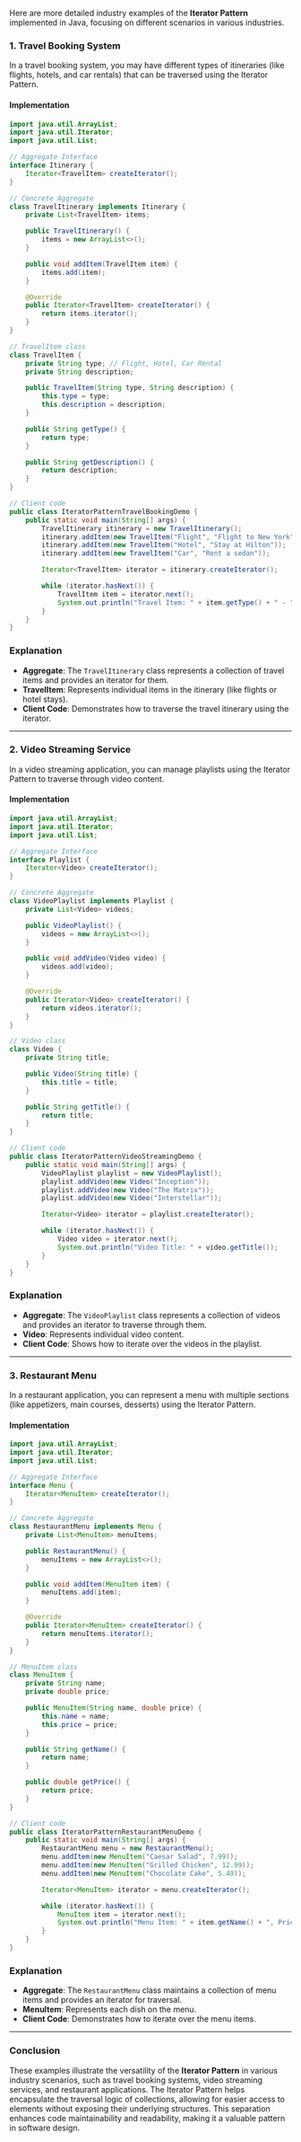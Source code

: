 Here are more detailed industry examples of the **Iterator Pattern** implemented in Java, focusing on different scenarios in various industries.

### 1. **Travel Booking System**
In a travel booking system, you may have different types of itineraries (like flights, hotels, and car rentals) that can be traversed using the Iterator Pattern.

#### Implementation

```java
import java.util.ArrayList;
import java.util.Iterator;
import java.util.List;

// Aggregate Interface
interface Itinerary {
    Iterator<TravelItem> createIterator();
}

// Concrete Aggregate
class TravelItinerary implements Itinerary {
    private List<TravelItem> items;

    public TravelItinerary() {
        items = new ArrayList<>();
    }

    public void addItem(TravelItem item) {
        items.add(item);
    }

    @Override
    public Iterator<TravelItem> createIterator() {
        return items.iterator();
    }
}

// TravelItem class
class TravelItem {
    private String type; // Flight, Hotel, Car Rental
    private String description;

    public TravelItem(String type, String description) {
        this.type = type;
        this.description = description;
    }

    public String getType() {
        return type;
    }

    public String getDescription() {
        return description;
    }
}

// Client code
public class IteratorPatternTravelBookingDemo {
    public static void main(String[] args) {
        TravelItinerary itinerary = new TravelItinerary();
        itinerary.addItem(new TravelItem("Flight", "Flight to New York"));
        itinerary.addItem(new TravelItem("Hotel", "Stay at Hilton"));
        itinerary.addItem(new TravelItem("Car", "Rent a sedan"));

        Iterator<TravelItem> iterator = itinerary.createIterator();

        while (iterator.hasNext()) {
            TravelItem item = iterator.next();
            System.out.println("Travel Item: " + item.getType() + " - " + item.getDescription());
        }
    }
}
```

### Explanation
- **Aggregate**: The `TravelItinerary` class represents a collection of travel items and provides an iterator for them.
- **TravelItem**: Represents individual items in the itinerary (like flights or hotel stays).
- **Client Code**: Demonstrates how to traverse the travel itinerary using the iterator.

---

### 2. **Video Streaming Service**
In a video streaming application, you can manage playlists using the Iterator Pattern to traverse through video content.

#### Implementation

```java
import java.util.ArrayList;
import java.util.Iterator;
import java.util.List;

// Aggregate Interface
interface Playlist {
    Iterator<Video> createIterator();
}

// Concrete Aggregate
class VideoPlaylist implements Playlist {
    private List<Video> videos;

    public VideoPlaylist() {
        videos = new ArrayList<>();
    }

    public void addVideo(Video video) {
        videos.add(video);
    }

    @Override
    public Iterator<Video> createIterator() {
        return videos.iterator();
    }
}

// Video class
class Video {
    private String title;

    public Video(String title) {
        this.title = title;
    }

    public String getTitle() {
        return title;
    }
}

// Client code
public class IteratorPatternVideoStreamingDemo {
    public static void main(String[] args) {
        VideoPlaylist playlist = new VideoPlaylist();
        playlist.addVideo(new Video("Inception"));
        playlist.addVideo(new Video("The Matrix"));
        playlist.addVideo(new Video("Interstellar"));

        Iterator<Video> iterator = playlist.createIterator();

        while (iterator.hasNext()) {
            Video video = iterator.next();
            System.out.println("Video Title: " + video.getTitle());
        }
    }
}
```

### Explanation
- **Aggregate**: The `VideoPlaylist` class represents a collection of videos and provides an iterator to traverse through them.
- **Video**: Represents individual video content.
- **Client Code**: Shows how to iterate over the videos in the playlist.

---

### 3. **Restaurant Menu**
In a restaurant application, you can represent a menu with multiple sections (like appetizers, main courses, desserts) using the Iterator Pattern.

#### Implementation

```java
import java.util.ArrayList;
import java.util.Iterator;
import java.util.List;

// Aggregate Interface
interface Menu {
    Iterator<MenuItem> createIterator();
}

// Concrete Aggregate
class RestaurantMenu implements Menu {
    private List<MenuItem> menuItems;

    public RestaurantMenu() {
        menuItems = new ArrayList<>();
    }

    public void addItem(MenuItem item) {
        menuItems.add(item);
    }

    @Override
    public Iterator<MenuItem> createIterator() {
        return menuItems.iterator();
    }
}

// MenuItem class
class MenuItem {
    private String name;
    private double price;

    public MenuItem(String name, double price) {
        this.name = name;
        this.price = price;
    }

    public String getName() {
        return name;
    }

    public double getPrice() {
        return price;
    }
}

// Client code
public class IteratorPatternRestaurantMenuDemo {
    public static void main(String[] args) {
        RestaurantMenu menu = new RestaurantMenu();
        menu.addItem(new MenuItem("Caesar Salad", 7.99));
        menu.addItem(new MenuItem("Grilled Chicken", 12.99));
        menu.addItem(new MenuItem("Chocolate Cake", 5.49));

        Iterator<MenuItem> iterator = menu.createIterator();

        while (iterator.hasNext()) {
            MenuItem item = iterator.next();
            System.out.println("Menu Item: " + item.getName() + ", Price: $" + item.getPrice());
        }
    }
}
```

### Explanation
- **Aggregate**: The `RestaurantMenu` class maintains a collection of menu items and provides an iterator for traversal.
- **MenuItem**: Represents each dish on the menu.
- **Client Code**: Demonstrates how to iterate over the menu items.

---

### Conclusion
These examples illustrate the versatility of the **Iterator Pattern** in various industry scenarios, such as travel booking systems, video streaming services, and restaurant applications. The Iterator Pattern helps encapsulate the traversal logic of collections, allowing for easier access to elements without exposing their underlying structures. This separation enhances code maintainability and readability, making it a valuable pattern in software design.